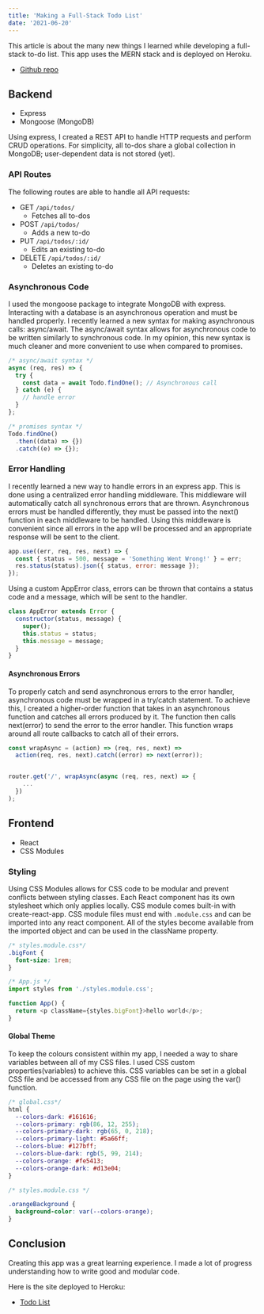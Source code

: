 ```yaml
---
title: 'Making a Full-Stack Todo List'
date: '2021-06-20'
---
```


This article is about the many new things I learned while developing a full-stack to-do list. This app uses the MERN stack and is deployed on Heroku.

- [Github repo](https://github.com/HoangNguyen-CA/fullstack-todo-list)

## Backend

- Express
- Mongoose (MongoDB)

Using express, I created a REST API to handle HTTP requests and perform CRUD operations. For simplicity, all to-dos share a global collection in MongoDB; user-dependent data is not stored (yet).

### API Routes

The following routes are able to handle all API requests:

- GET `/api/todos/`
  - Fetches all to-dos
- POST `/api/todos/`
  - Adds a new to-do
- PUT `/api/todos/:id/`
  - Edits an existing to-do
- DELETE `/api/todos/:id/`
  - Deletes an existing to-do

### Asynchronous Code

I used the mongoose package to integrate MongoDB with express. Interacting with a database is an asynchronous operation and must be handled properly. I recently learned a new syntax for making asynchronous calls: async/await. The async/await syntax allows for asynchronous code to be written similarly to synchronous code. In my opinion, this new syntax is much cleaner and more convenient to use when compared to promises.

```js
/* async/await syntax */
async (req, res) => {
  try {
    const data = await Todo.findOne(); // Asynchronous call
  } catch (e) {
    // handle error
  }
};

/* promises syntax */
Todo.findOne()
  .then((data) => {})
  .catch((e) => {});
```

### Error Handling

I recently learned a new way to handle errors in an express app. This is done using a centralized error handling middleware. This middleware will automatically catch all synchronous errors that are thrown. Asynchronous errors must be handled differently, they must be passed into the next() function in each middleware to be handled. Using this middleware is convenient since all errors in the app will be processed and an appropriate response will be sent to the client.

```js
app.use((err, req, res, next) => {
  const { status = 500, message = 'Something Went Wrong!' } = err;
  res.status(status).json({ status, error: message });
});
```

Using a custom AppError class, errors can be thrown that contains a status code and a message, which will be sent to the handler.

```js
class AppError extends Error {
  constructor(status, message) {
    super();
    this.status = status;
    this.message = message;
  }
}
```

#### Asynchronous Errors

To properly catch and send asynchronous errors to the error handler, asynchronous code must be wrapped in a try/catch statement. To achieve this, I created a higher-order function that takes in an asynchronous function and catches all errors produced by it. The function then calls next(error) to send the error to the error handler. This function wraps around all route callbacks to catch all of their errors.

```js
const wrapAsync = (action) => (req, res, next) =>
  action(req, res, next).catch((error) => next(error));


router.get('/', wrapAsync(async (req, res, next) => {
    ...
  })
);
```

## Frontend

- React
- CSS Modules

### Styling

Using CSS Modules allows for CSS code to be modular and prevent conflicts between styling classes. Each React component has its own stylesheet which only applies locally. CSS module comes built-in with create-react-app. CSS module files must end with `.module.css` and can be imported into any react component. All of the styles become available from the imported object and can be used in the className property.

```css
/* styles.module.css*/
.bigFont {
  font-size: 1rem;
}
```

```js
/* App.js */
import styles from './styles.module.css';

function App() {
  return <p className={styles.bigFont}>hello world</p>;
}
```

#### Global Theme

To keep the colours consistent within my app, I needed a way to share variables between all of my CSS files. I used CSS custom properties(variables) to achieve this. CSS variables can be set in a global CSS file and be accessed from any CSS file on the page using the var() function.

```css
/* global.css*/
html {
  --colors-dark: #161616;
  --colors-primary: rgb(86, 12, 255);
  --colors-primary-dark: rgb(65, 0, 218);
  --colors-primary-light: #5a66ff;
  --colors-blue: #127bff;
  --colors-blue-dark: rgb(5, 99, 214);
  --colors-orange: #fe5413;
  --colors-orange-dark: #d13e04;
}

/* styles.module.css */

.orangeBackground {
  background-color: var(--colors-orange);
}
```

## Conclusion

Creating this app was a great learning experience. I made a lot of progress understanding how to write good and modular code.

Here is the site deployed to Heroku:

- [Todo List](https://hoangnguyen-todolist.herokuapp.com/)

